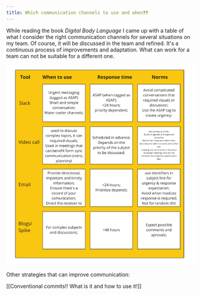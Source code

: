 ```yaml
---
title: Which communication channels to use and when❓❓
---
```


While reading the book *Digital Body Language* I came up with a table of what I consider the right communication channels for several situations on my team. Of course, it will be discussed in the team and refined. It's a continuous process of improvements and adaptation. What can work for a team can not be suitable for a different one.


 <img src="images/DBL.jpg"> 

Other strategies that can improve communication:

[[Conventional commits!! What is it and how to use it!]]